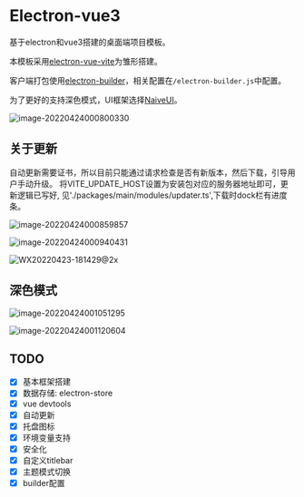 # Electron-vue3
基于electron和vue3搭建的桌面端项目模板。

本模板采用[electron-vue-vite](https://github.com/caoxiemeihao/electron-vue-vite)为雏形搭建。

客户端打包使用[electron-builder](https://www.electron.build/)，相关配置在`/electron-builder.js`中配置。

为了更好的支持深色模式，UI框架选择[NaiveUI](https://www.naiveui.com/zh-CN/os-theme)。

![image-20220424000800330](https://cdn.jsdelivr.net/gh/BWrong/Pictures@master/uPic/20220424000806.png)

## 关于更新

自动更新需要证书，所以目前只能通过请求检查是否有新版本，然后下载，引导用户手动升级。 将VITE_UPDATE_HOST设置为安装包对应的服务器地址即可，更新逻辑已写好, 见'./packages/main/modules/updater.ts',下载时dock栏有进度条。

![image-20220424000859857](https://cdn.jsdelivr.net/gh/BWrong/Pictures@master/uPic/20220424000900.png)

![image-20220424000940431](https://cdn.jsdelivr.net/gh/BWrong/Pictures@master/uPic/20220424000941.png)

![WX20220423-181429@2x](https://cdn.jsdelivr.net/gh/BWrong/Pictures@master/uPic/20220424000911.png)

## 深色模式

![image-20220424001051295](https://cdn.jsdelivr.net/gh/BWrong/Pictures@master/uPic/20220424001051.png)

![image-20220424001120604](https://cdn.jsdelivr.net/gh/BWrong/Pictures@master/uPic/20220424001121.png)

## TODO
- [x] 基本框架搭建
- [x] 数据存储: electron-store
- [x] vue devtools
- [x] 自动更新
- [x] 托盘图标
- [x] 环境变量支持
- [x] 安全化
- [x] 自定义titlebar
- [x] 主题模式切换
- [x] builder配置